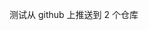 <!-- 参考链接:https://mp.weixin.qq.com/s/pxbQbvZP2IWMQzA7v8YV4w -->
<!-- https://mp.weixin.qq.com/s/KsoSwA73PzGwYMqZOwUvNQ -->
<!-- https://mp.weixin.qq.com/s/usDh1-Wzxrf4BftfWhwduA -->

测试从 github 上推送到 2 个仓库